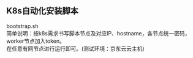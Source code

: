 ## K8s自动化安装脚本
bootstrap.sh  
简单说明：按k8s需求书写脚本节点及对应IP、hostname，各节点统一密码，worker节点加入token。  
在任意有网节点进行运行即可。(测试环境：京东云云主机)
